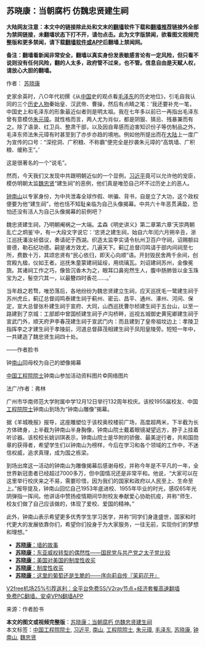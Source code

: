  <h2>苏晓康：当朝腐朽 仿魏忠贤建生祠</h2> <p class="notice"><b>大陆网友注意：本文中的链接除此处和文末的<a href="https://github.com/bannedbook/fanqiang" >翻墙</a>软件下载和<a href="https://github.com/killgcd/justmysocks/blob/master/README.md">翻墙推荐</a>链接外全部为禁网链接，未翻墙状态下打不开，请勿点击。此为文字版禁闻，欲看图文视频完整版和更多禁闻，请下载<a href="https://github.com/bannedbook/fanqiang">翻墙软件或APP</a>后翻墙上禁闻网。</p><p>备注：翻墙看新闻非常安全，翻墙以真实身份发表敏感言论有一定风险，但只看不说则没有任何风险，翻的人太多，政府管不过来，也不管。信息自由是天赋人权，请放心大胆的翻墙。</b></p>  <div class="entry"> <p>作者： <a href="https://www.bannedbook.org/bnews/tag/%e8%8b%8f%e6%99%93%e5%ba%b7/" class="st_tag internal_tag" rel="tag" title="标签 苏晓康 下的日志">苏晓康</a></p> <p>史家余英时，八○年代初撰《从<span class='wp_keywordlink_affiliate'><a href="https://www.bannedbook.org/" title="中国" target="_blank">中国</a></span>史的观点看<a href="https://www.bannedbook.org/bnews/tag/%e6%af%9b%e6%b3%bd%e4%b8%9c/" class="st_tag internal_tag" rel="tag" title="标签 毛泽东 下的日志">毛泽东</a>的历史地位》，引毛自我认同的三个<span class='wp_keywordlink'><a href="https://www.bannedbook.org/forum32/" title="中国历史人物真相" target="_blank">历史人物</a></span>秦始皇、汉武帝、曹操，然后有点睛之笔：‘我还要补充一笔，中国史上和毛泽东的形象最近似者则是明太祖。我在七年多以前已一再指出毛泽东曾有意模仿<a href="https://www.bannedbook.org/bnews/tag/%e6%9c%b1%e5%85%83%e7%92%8b/" class="st_tag internal_tag" rel="tag" title="标签 朱元璋 下的日志">朱元璋</a>。就性格而言，两人尤为肖似，都是阴狠、猜忌、残暴兼而有之。除了语录、红卫兵、整肃干部，以及因自卑感而迫害知识份子等仿制品之外，毛泽东师法朱元璋有时甚至到了亦步亦趋的境地。例如他所提出而在<span class='wp_keywordlink_affiliate'><a href="https://www.bannedbook.org/" title="大陆" target="_blank">大陆</a></span>上一度广为宣传的口号：“深挖洞、广积粮、不称霸”便完全是抄袭朱元璋的“高筑墙、广积粮、缓称王”。’</p> <p>这是很著名的一个“说毛”。</p> <p>然而，今天我们又发现中共跟明朝近似的一个显例，<a href="https://www.bannedbook.org/bnews/tag/%e4%b9%a0%e8%bf%91%e5%b9%b3/" class="st_tag internal_tag" rel="tag" title="标签 习近平 下的日志">习近平</a>竟可以允许他的宠臣，模仿明朝太监<a href="https://www.bannedbook.org/bnews/tag/%E9%AD%8F%E5%BF%A0%E8%B4%A4/" class="st_tag internal_tag" rel="tag" title="标签 魏忠贤 下的日志">魏忠贤</a>“建生祠”的恶例，他们真是唯恐自己坏不过历史上的恶人。</p>  <p><a href="https://www.bannedbook.org/bnews/tag/%e9%92%9f%e5%8d%97%e5%b1%b1/" class="st_tag internal_tag" rel="tag" title="标签 钟南山 下的日志">钟南山</a>以专家身份，为中共泄毒全球作假、哄骗、背书，自是立了大功，这个政权便要为他“建生祠”，他也恬不知耻亲临为自己头像揭幕。中共六十年恶贯满盈，恐怕还没有活人为自己头像揭幕的前例吧？</p> <p>魏忠贤建生祠，乃明朝阉祸之一大端。孟森《明史讲义》第二章第六章‘天崇两朝乱亡之炯鉴’中，有一大段文字说它：‘忠贤之建生祠，始自六年闰六月朔辛丑，浙江巡抚潘汝祯倡议，奏请祀于西湖。织造太监李实请令杭州卫百户守祠，诏赐额曰普德，勒石纪功德。嗣是诸方效尤，几遍天下。蓟辽总督闫鸣请于部内间祠至七所，费数十万，其颂忠贤有“民心依归，即天心向顺”语。开封毁民舍两千余间，创宫殿九楹，仪如王者。巡抚朱童蒙建祠延绥，用琉璃瓦。刘诏建祠苏州，金像冕旒。其诸祠工作之巧，像皆沉香木为之，眼耳口鼻宛然生人，腹中肠肺皆以金玉珠宝为之，髻空穴其一，以最簪四时香花……。’</p> <p>当年趋之若骛，唯恐落后，各地纷纷为魏忠贤建立生祠，应天巡抚毛一鹭建生祠于苏州虎丘，蓟辽总督阎鸣泰建生祠于蓟州、密云、昌平、通州、涿州、河间、保定，宣大总督张朴建生祠于宣府、大同，山西巡抚曹尔桢建生祠于五台山，以至一路建到了京城：工部郎中曾国桢建生祠于卢沟桥畔，巡视五城御史黄宪卿建生祠于宣武门外，顺天府尹李春茂建生祠于宣武门内：而且建到了皇帝祖坟边上：孝陵卫指挥李之才建生祠于孝陵前，河道总督薛茂相建生祠于凤阳皇陵旁。短短一年中，一共建造了魏忠贤生祠四十处。</p> <p>——作者脸书</p>  <p>钟<a href="https://www.bannedbook.org/bnews/tag/%E5%8D%97%E5%B1%B1/" class="st_tag internal_tag" rel="tag" title="标签 南山 下的日志">南山</a>回母校为自己的塑像揭幕</p> <p><a href="https://www.bannedbook.org/bnews/tag/%E4%B8%AD%E5%9B%BD%E5%B7%A5%E7%A8%8B%E9%99%A2%E9%99%A2%E5%A3%AB/" class="st_tag internal_tag" rel="tag" title="标签 中国工程院院士 下的日志">中国工程院院士</a>钟南山参加活动资料图片©网络图片</p> <p>法广/作者：弗林</p> <p>广州市华南师范大学附属中学12月12日举行132周年校庆。该校1955届校友、中国<a href="https://www.bannedbook.org/bnews/tag/%E5%B7%A5%E7%A8%8B%E9%99%A2%E9%99%A2%E5%A3%AB/" class="st_tag internal_tag" rel="tag" title="标签 工程院院士 下的日志">工程院院士</a>钟南山到场为“钟南山雕像”揭幕。</p>  <p>据《羊城晚报》报导，这座雕塑位于该校奥校楼前广场，高度超两米，下半截为长方体碑身，上半截为钟南山半身胸像，钟南山院士戴着眼镜凝望远方，脖子上挂着听诊器。该校校长姚训琪表示，钟南山院士是华附的骄傲、最美逆行者，共和国勋章的获得者，希望学生们以钟南山为榜样，今后在学习和各个领域的工作中，不迷信权威，追求真理，成为国之栋梁。</p> <p>到场出席这一活动的钟南山为雕像揭幕后感谢母校，并称今年是不平凡的一年，全世界新冠患者已经超过7000多万，但中国情况还是非常平和。他说，“大家可以在这里举行校庆来之不易，需要珍惜，因为我们的国家和政府以人民至上、生命至上。”报导提及，钟南山回忆自己1953年底进校、1955年毕业的时光，感叹65年光阴弹指一挥间。他讲话中赞扬疫情期间华附校友奉献爱心协助抗疫，并称“师生、校友们做了自己应该做的，体现了爱校、爱国的精神。”</p> <p>此外，钟南山表示希望更多优秀学生学习医学，并称“同学们身逢盛世，国家和时代更大的发展依靠你们，希望你们投身于为大家服务，一往无前，实现你们的梦想和理想。”</p> <ul class='op-related-articles' title='相关阅读'> <li><a href='https://www.bannedbook.org/bnews/baitai/20201216/1448774.html' target='_blank'><b>苏晓康</b>：墙的故事</a></li> <li><a href='https://www.bannedbook.org/bnews/baitai/20201214/1447500.html' target='_blank'><b>苏晓康</b>：东亚威权转型的偶然性——国民党与共产党之太子党比较</a></li> <li><a href='https://www.bannedbook.org/bnews/comments/20201206/1443011.html' target='_blank'><b>苏晓康</b>：美国对美国的制度性收买</a></li> <li><a href='https://www.bannedbook.org/bnews/baitai/20201206/1442815.html' target='_blank'><b>苏晓康</b>：制度性收买</a></li> <li><a href='https://www.bannedbook.org/bnews/baitai/20201206/1442814.html' target='_blank'><b>苏晓康</b>：这里的葡萄还是生脆的——序向莉自传『茉莉花开』</a></li> </ul> <p class="texttj"> <a href="https://github.com/bannedbook/fanqiang/wiki/V2ray%E6%9C%BA%E5%9C%BA" target="_blank">V2free机场25%引荐返利：全平台免费SS/V2ray节点+经济套餐高速翻墙</a><br/> <a href="https://github.com/bannedbook/fanqiang/wiki/%E7%A6%81%E9%97%BB%E7%BD%91%E5%AE%89%E5%8D%93%E7%BF%BB%E5%A2%99%E6%96%B0%E9%97%BBAPP" target="_blank">免费PC翻墙、安卓VPN翻墙APP</a></p><p> 来源：作者脸书 </p> <a name='sharetosocial'></a>       <div><b>本文的图文或视频完整版</b>：<a href='https://www.bannedbook.org/bnews/comments/20201217/1449506.html'>苏晓康：当朝腐朽 仿魏忠贤建生祠</a></div>  </div><!--END ENTRY--> <div class="postfooter"> <div>本文标签：<a href="https://www.bannedbook.org/bnews/tag/%E4%B8%AD%E5%9B%BD%E5%B7%A5%E7%A8%8B%E9%99%A2%E9%99%A2%E5%A3%AB/" rel="tag">中国工程院院士</a>, <a href="https://www.bannedbook.org/bnews/tag/%e4%b9%a0%e8%bf%91%e5%b9%b3/" rel="tag">习近平</a>, <a href="https://www.bannedbook.org/bnews/tag/%E5%8D%97%E5%B1%B1/" rel="tag">南山</a>, <a href="https://www.bannedbook.org/bnews/tag/%E5%B7%A5%E7%A8%8B%E9%99%A2%E9%99%A2%E5%A3%AB/" rel="tag">工程院院士</a>, <a href="https://www.bannedbook.org/bnews/tag/%e6%9c%b1%e5%85%83%e7%92%8b/" rel="tag">朱元璋</a>, <a href="https://www.bannedbook.org/bnews/tag/%e6%af%9b%e6%b3%bd%e4%b8%9c/" rel="tag">毛泽东</a>, <a href="https://www.bannedbook.org/bnews/tag/%e8%8b%8f%e6%99%93%e5%ba%b7/" rel="tag">苏晓康</a>, <a href="https://www.bannedbook.org/bnews/tag/%e9%92%9f%e5%8d%97%e5%b1%b1/" rel="tag">钟南山</a>, <a href="https://www.bannedbook.org/bnews/tag/%E9%AD%8F%E5%BF%A0%E8%B4%A4/" rel="tag">魏忠贤</a></div>  </div><!--END POSTFOOTER--> 
